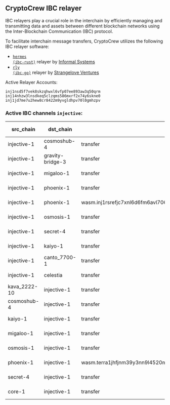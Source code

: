## CryptoCrew IBC relayer
IBC relayers play a crucial role in the interchain by efficiently managing and transmitting data and assets between different blockchain networks using the Inter-Blockchain Communication (IBC) protocol.

To facilitate interchain message transfers, CryptoCrew utilizes the following IBC relayer software: 
- <a href="https://github.com/informalsystems/hermes"><code>hermes (ibc-rust)</code></a> relayer by [Informal Systems](https://github.com/informalsystems)
- <a href="https://github.com/cosmos/relayer"><code>rly (ibc-go)</code></a> relayer by [Strangelove Ventures](https://github.com/strangelove-ventures)

Active Relayer Accounts:
```
inj1nsd5f7vek8skzqhwxl6vfp07ee893aw3q50qrm
inj14nhzw3lnsdkeq5clzqms586mxrf2x74y6skne0
inj1jd7me7u2hew8cr8422m9yvgldhpv70l0gmhzpv
```

### Active IBC channels `injective`:
| src_chain | dst_chain | IBC port | IBC channel |
| --------------- | --------------- | ------------ | ------------------- |
| injective-1 | cosmoshub-4 | transfer | channel-1 |
| injective-1 | gravity-bridge-3 | transfer | channel-100 |
| injective-1 | migaloo-1 | transfer | channel-102 |
| injective-1 | phoenix-1 | transfer | channel-104 |
| injective-1 | phoenix-1 | wasm.inj1rsrefjc7xnl6d6fm6avl706nu5y6nkpxffyevq | channel-105 |
| injective-1 | osmosis-1 | transfer | channel-8 |
| injective-1 | secret-4 | transfer | channel-88 |
| injective-1 | kaiyo-1 | transfer | channel-98 |
| injective-1 | canto_7700-1 | transfer | channel-99 |
| injective-1 | celestia | transfer | channel-152 |
| kava_2222-10 | injective-1 | transfer | channel-122 |
| cosmoshub-4 | injective-1 | transfer | channel-220 |
| kaiyo-1 | injective-1 | transfer | channel-54 |
| migaloo-1 | injective-1 | transfer | channel-3 |
| osmosis-1 | injective-1 | transfer | channel-122 |
| phoenix-1 | injective-1 | wasm.terra1jhfjnm39y3nn9l4520mdn4k5mw23nz0674c4gsvyrcr90z9tqcvst22fce | channel-91 |
| secret-4 | injective-1 | transfer | channel-23 |
| core-1 | injective-1 | transfer | channel-41 |